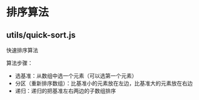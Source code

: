 # 排序算法

## utils/quick-sort.js
快速排序算法

算法步骤：
- 选基准：从数组中选一个元素（可以选第一个元素）
- 分区（重新排序数组）：比基准小的元素放在左边，比基准大的元素放在右边
- 递归：递归的把基准左右两边的子数组排序
